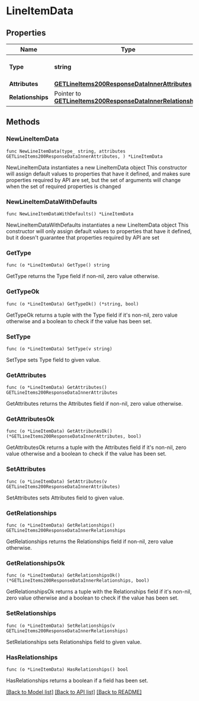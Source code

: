 # LineItemData

## Properties

Name | Type | Description | Notes
------------ | ------------- | ------------- | -------------
**Type** | **string** | The resource&#39;s type | [default to "line_items"]
**Attributes** | [**GETLineItems200ResponseDataInnerAttributes**](GETLineItems200ResponseDataInnerAttributes.md) |  | 
**Relationships** | Pointer to [**GETLineItems200ResponseDataInnerRelationships**](GETLineItems200ResponseDataInnerRelationships.md) |  | [optional] 

## Methods

### NewLineItemData

`func NewLineItemData(type_ string, attributes GETLineItems200ResponseDataInnerAttributes, ) *LineItemData`

NewLineItemData instantiates a new LineItemData object
This constructor will assign default values to properties that have it defined,
and makes sure properties required by API are set, but the set of arguments
will change when the set of required properties is changed

### NewLineItemDataWithDefaults

`func NewLineItemDataWithDefaults() *LineItemData`

NewLineItemDataWithDefaults instantiates a new LineItemData object
This constructor will only assign default values to properties that have it defined,
but it doesn't guarantee that properties required by API are set

### GetType

`func (o *LineItemData) GetType() string`

GetType returns the Type field if non-nil, zero value otherwise.

### GetTypeOk

`func (o *LineItemData) GetTypeOk() (*string, bool)`

GetTypeOk returns a tuple with the Type field if it's non-nil, zero value otherwise
and a boolean to check if the value has been set.

### SetType

`func (o *LineItemData) SetType(v string)`

SetType sets Type field to given value.


### GetAttributes

`func (o *LineItemData) GetAttributes() GETLineItems200ResponseDataInnerAttributes`

GetAttributes returns the Attributes field if non-nil, zero value otherwise.

### GetAttributesOk

`func (o *LineItemData) GetAttributesOk() (*GETLineItems200ResponseDataInnerAttributes, bool)`

GetAttributesOk returns a tuple with the Attributes field if it's non-nil, zero value otherwise
and a boolean to check if the value has been set.

### SetAttributes

`func (o *LineItemData) SetAttributes(v GETLineItems200ResponseDataInnerAttributes)`

SetAttributes sets Attributes field to given value.


### GetRelationships

`func (o *LineItemData) GetRelationships() GETLineItems200ResponseDataInnerRelationships`

GetRelationships returns the Relationships field if non-nil, zero value otherwise.

### GetRelationshipsOk

`func (o *LineItemData) GetRelationshipsOk() (*GETLineItems200ResponseDataInnerRelationships, bool)`

GetRelationshipsOk returns a tuple with the Relationships field if it's non-nil, zero value otherwise
and a boolean to check if the value has been set.

### SetRelationships

`func (o *LineItemData) SetRelationships(v GETLineItems200ResponseDataInnerRelationships)`

SetRelationships sets Relationships field to given value.

### HasRelationships

`func (o *LineItemData) HasRelationships() bool`

HasRelationships returns a boolean if a field has been set.


[[Back to Model list]](../README.md#documentation-for-models) [[Back to API list]](../README.md#documentation-for-api-endpoints) [[Back to README]](../README.md)


